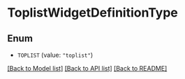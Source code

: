# ToplistWidgetDefinitionType

## Enum

- `TOPLIST` (value: `"toplist"`)

[[Back to Model list]](../README.md#documentation-for-models) [[Back to API list]](../README.md#documentation-for-api-endpoints) [[Back to README]](../README.md)
